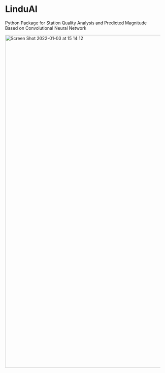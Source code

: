 # LinduAI

Python Package for Station Quality Analysis and Predicted Magnitude Based on Convolutional Neural Network

<img width="1076" alt="Screen Shot 2022-01-03 at 15 14 12" src="https://user-images.githubusercontent.com/28749749/147910340-bb900def-0324-442d-921d-08aae3f75948.png">
